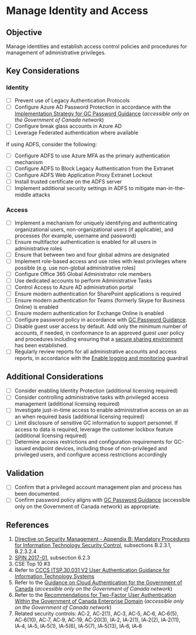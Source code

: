 # Manage Identity and Access

## Objective

Manage identities and establish access control policies and procedures for management of administrative privileges.

## Key Considerations

### Identity

* [ ] Prevent use of Legacy Authentication Protocols
* [ ] Configure Azure AD Password Protection in accordance with the [Implementation Strategy for GC Password Guidance](https://www.gcpedia.gc.ca/gcwiki/images/c/c0/Implementation_Strategy_for_GC_Password_Guidance.pdf) (_accessible only on the Government of Canada network_)
* [ ] Configure break glass accounts in Azure AD
* [ ] Leverage Federated authentication where available

If using ADFS, consider the following:

* [ ] Configure ADFS to use Azure MFA as the primary authentication mechanism
* [ ] Configure ADFS to Block Legacy Authentication from the Extranet
* [ ] Configure ADFS Web Application Proxy Extranet Lockout
* [ ] Install  trusted certificate on the ADFS server
* [ ] Implement additional security settings in ADFS to mitigate man-in-the-middle attacks

### Access

* [ ] Implement a mechanism for uniquely identifying and authenticating organizational users, non-organizational users (if applicable), and processes (for example, username and password)
* [ ] Ensure multifactor authentication is enabled for all users in administrative roles
* [ ] Ensure that between two and four global admins are designated
* [ ] Implement role-based access and use roles with least privileges where possible (e.g. use non-global administrative roles)
* [ ] Configure Office 365 Global Administrator role members
* [ ] Use dedicated accounts to perform Administrative Tasks
* [ ] Control Access to Azure AD administration portal
* [ ] Ensure modern authentication for SharePoint applications is required
* [ ] Ensure modern authentication for Teams (formerly Skype for Business Online) is enabled
* [ ] Ensure modern authentication for Exchange Online is enabled
* [ ] Configure password policy in accordance with [GC Password Guidance](https://www.canada.ca/en/government/system/digital-government/password-guidance.html).
* [ ] Disable guest user access by default. Add only the minimum number of accounts, if needed, in conformance to an approved guest user policy and procedures including ensuring that a [secure sharing environment](https://docs.microsoft.com/en-us/microsoft-365/solutions/create-secure-guest-sharing-environment?view=o365-worldwide) has been established.
* [ ] Regularly review reports for all administrative accounts and access reports, in accordance with the [Enable logging and monitoring](04_Enable-Logging-and-Monitoring.md) guardrail

## Additional Considerations

* [ ] Consider enabling Identity Protection (additional licensing required)
* [ ] Consider controlling administrative tasks with privileged access management (additional licensing required)
* [ ] Investigate just-in-time access to enable administrative access on an as an when required basis (additional licensing required)
* [ ] Limit disclosure of sensitive GC information to support personnel. If access to data is required, leverage the customer lockbox feature (additional licensing required)
* [ ] Determine access restrictions and configuration requirements for GC-issued endpoint devices, including those of non-privileged and privileged users, and configure access restrictions accordingly

## Validation

* [ ] Confirm that a privileged account management plan and process has been documented.
* [ ] Confirm password policy aligns with [GC Password Guidance](https://www.canada.ca/en/government/system/digital-government/password-guidance.html) (accessible only on the Government of Canada network) as appropriate.

## References

1. [Directive on Security Management - Appendix B: Mandatory Procedures for Information Technology Security Control](https://www.tbs-sct.gc.ca/pol/doc-eng.aspx?id=32611&section=procedure&p=B), subsections B.2.3.1, B.2.3.2.4
2. [SPIN 2017-01](https://www.canada.ca/en/treasury-board-secretariat/services/access-information-privacy/security-identity-management/direction-secure-use-commercial-cloud-services-spin.html), subsection 6.2.3
3. CSE Top 10 #3
4. Refer to [CCCS ITSP.30.031 V2 User Authentication Guidance for Information Technology Systems](https://cyber.gc.ca/en/guidance/user-authentication-guidance-information-technology-systems-itsp30031-v3)
5. Refer to the [Guidance on Cloud Authentication for the Government of Canada](https://intranet.canada.ca/wg-tg/cagc-angc-eng.asp) (_accessible only on the Government of Canada network_)
6. Refer to the [Recommendations for Two-Factor User Authentication Within the Government of Canada Enterprise Domain](https://intranet.canada.ca/wg-tg/rtua-rafu-eng.asp) (_accessible only on the Government of Canada network_)
7. Related security controls: AC‑2, AC‑2(1), AC‑3, AC‑5, AC‑6, AC‑6(5), AC‑6(10), AC‑7, AC‑9, AC‑19, AC‑20(3), IA‑2, IA‑2(1), IA‑2(2), IA‑2(11), IA‑4, IA‑5, IA‑5(1), IA‑5(6), IA‑5(7), IA‑5(13), IA‑6, IA‑8
